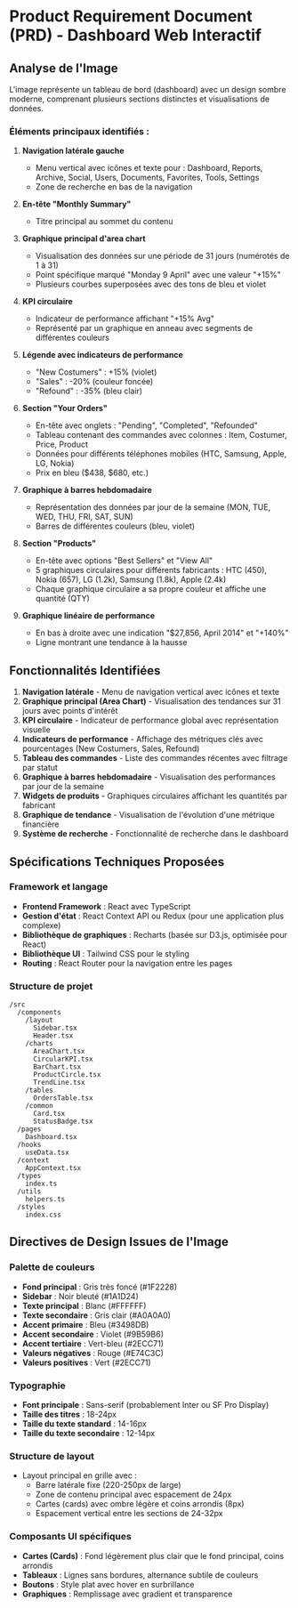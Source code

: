 # Product Requirement Document (PRD) - Dashboard Web Interactif

## Analyse de l'Image

L'image représente un tableau de bord (dashboard) avec un design sombre moderne, comprenant plusieurs sections distinctes et visualisations de données.

### Éléments principaux identifiés :

1. **Navigation latérale gauche**
   - Menu vertical avec icônes et texte pour : Dashboard, Reports, Archive, Social, Users, Documents, Favorites, Tools, Settings
   - Zone de recherche en bas de la navigation

2. **En-tête "Monthly Summary"**
   - Titre principal au sommet du contenu

3. **Graphique principal d'area chart**
   - Visualisation des données sur une période de 31 jours (numérotés de 1 à 31)
   - Point spécifique marqué "Monday 9 April" avec une valeur "+15%"
   - Plusieurs courbes superposées avec des tons de bleu et violet

4. **KPI circulaire**
   - Indicateur de performance affichant "+15% Avg"
   - Représenté par un graphique en anneau avec segments de différentes couleurs

5. **Légende avec indicateurs de performance**
   - "New Costumers" : +15% (violet)
   - "Sales" : -20% (couleur foncée)
   - "Refound" : -35% (bleu clair)

6. **Section "Your Orders"**
   - En-tête avec onglets : "Pending", "Completed", "Refounded"
   - Tableau contenant des commandes avec colonnes : Item, Costumer, Price, Product
   - Données pour différents téléphones mobiles (HTC, Samsung, Apple, LG, Nokia)
   - Prix en bleu ($438, $680, etc.)

7. **Graphique à barres hebdomadaire**
   - Représentation des données par jour de la semaine (MON, TUE, WED, THU, FRI, SAT, SUN)
   - Barres de différentes couleurs (bleu, violet)

8. **Section "Products"**
   - En-tête avec options "Best Sellers" et "View All"
   - 5 graphiques circulaires pour différents fabricants : HTC (450), Nokia (657), LG (1.2k), Samsung (1.8k), Apple (2.4k)
   - Chaque graphique circulaire a sa propre couleur et affiche une quantité (QTY)

9. **Graphique linéaire de performance**
   - En bas à droite avec une indication "$27,856, April 2014" et "+140%"
   - Ligne montrant une tendance à la hausse

## Fonctionnalités Identifiées

1. **Navigation latérale** - Menu de navigation vertical avec icônes et texte
2. **Graphique principal (Area Chart)** - Visualisation des tendances sur 31 jours avec points d'intérêt
3. **KPI circulaire** - Indicateur de performance global avec représentation visuelle
4. **Indicateurs de performance** - Affichage des métriques clés avec pourcentages (New Costumers, Sales, Refound)
5. **Tableau des commandes** - Liste des commandes récentes avec filtrage par statut
6. **Graphique à barres hebdomadaire** - Visualisation des performances par jour de la semaine
7. **Widgets de produits** - Graphiques circulaires affichant les quantités par fabricant
8. **Graphique de tendance** - Visualisation de l'évolution d'une métrique financière
9. **Système de recherche** - Fonctionnalité de recherche dans le dashboard

## Spécifications Techniques Proposées

### Framework et langage
- **Frontend Framework** : React avec TypeScript
- **Gestion d'état** : React Context API ou Redux (pour une application plus complexe)
- **Bibliothèque de graphiques** : Recharts (basée sur D3.js, optimisée pour React)
- **Bibliothèque UI** : Tailwind CSS pour le styling
- **Routing** : React Router pour la navigation entre les pages

### Structure de projet
```
/src
  /components
    /layout
      Sidebar.tsx
      Header.tsx
    /charts
      AreaChart.tsx
      CircularKPI.tsx
      BarChart.tsx
      ProductCircle.tsx
      TrendLine.tsx
    /tables
      OrdersTable.tsx
    /common
      Card.tsx
      StatusBadge.tsx
  /pages
    Dashboard.tsx
  /hooks
    useData.tsx
  /context
    AppContext.tsx
  /types
    index.ts
  /utils
    helpers.ts
  /styles
    index.css
```

## Directives de Design Issues de l'Image

### Palette de couleurs
- **Fond principal** : Gris très foncé (#1F2228)
- **Sidebar** : Noir bleuté (#1A1D24)
- **Texte principal** : Blanc (#FFFFFF)
- **Texte secondaire** : Gris clair (#A0A0A0)
- **Accent primaire** : Bleu (#3498DB)
- **Accent secondaire** : Violet (#9B59B6)
- **Accent tertiaire** : Vert-bleu (#2ECC71)
- **Valeurs négatives** : Rouge (#E74C3C)
- **Valeurs positives** : Vert (#2ECC71)

### Typographie
- **Font principale** : Sans-serif (probablement Inter ou SF Pro Display)
- **Taille des titres** : 18-24px
- **Taille du texte standard** : 14-16px
- **Taille du texte secondaire** : 12-14px

### Structure de layout
- Layout principal en grille avec :
  - Barre latérale fixe (220-250px de large)
  - Zone de contenu principal avec espacement de 24px
  - Cartes (cards) avec ombre légère et coins arrondis (8px)
  - Espacement vertical entre les sections de 24-32px

### Composants UI spécifiques
- **Cartes (Cards)** : Fond légèrement plus clair que le fond principal, coins arrondis
- **Tableaux** : Lignes sans bordures, alternance subtile de couleurs
- **Boutons** : Style plat avec hover en surbrillance
- **Graphiques** : Remplissage avec gradient et transparence

